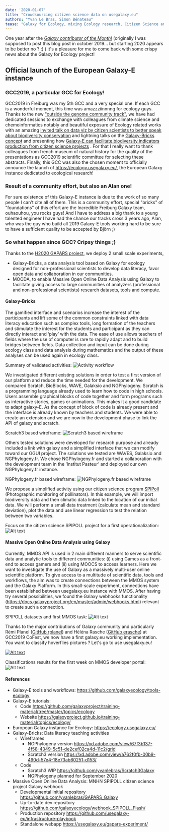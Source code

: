 ```yaml
---
date: '2020-01-07'
title: "Crowdsourcing citizen science data on usegalaxy.eu"
authors: "Yvan Le Bras, Simon Bénateau"
tease: "Galaxy for Ecology, mixing Ecology research, Citizen Science and Massively Multi Online Science"
---
```


One year after the *[Galaxy contributor of the Month!](https://galaxyproject.org/blog/2018-10-cotm-yvan-le-bras/)* (originally I was supposed to post this blog post in october 2019... but starting 2020 appears to be better no ? ;) ) it's a pleasure for me to come back with some crispy news about the Galaxy for Ecology project!

## Official launch of the European Galaxy-E instance

### GCC2019, a particular GCC for Ecology!

GCC2019 in Freiburg was my 5th GCC and a very special one. If each GCC is a wonderful moment, this time was amazzziinnnng for ecology guys. Thanks to the new ["outside the genome community track"](https://gcc2019.sched.com/event/Lufc/session-13outside-the-genome-community-track), we have had dedicated sessions to exchange with colleagues from climate science and chemoinformatics notably and beautiful exposure of Ecology related works with an amazing [invited talk on data viz by citizen scientists to better speak about biodiversity conservation](https://gcc2019.sched.com/event/PSq5/invited-talk-data-visualisation-by-citizen-science-participants-the-case-of-birds-and-bats-monitoring-schemes-and-galaxy-e) and lightning talks on the [Galaxy-Bricks concept](https://gcc2019.sched.com/event/PSq8/galaxy-bricks-a-tool-for-data-literacy-and-scientific-approach-education-in-the-context-of-citizen-science) and presenting how [Galaxy-E can facilitate biodiversity indicators production from citizen science projects](https://gcc2019.sched.com/event/PSqB/citizen-science-project-in-ecology-with-the-galaxy-e-platform) . For that I really want to thank colleagues from french museum of natural history for the quality of the presentations as GCC2019 scientific committee for selecting these abstracts. Finally, this GCC was also the chosen moment to officially announce the launch of https://ecology.usegalaxy.eu/, the European Galaxy instance dedicated to ecological research!

### Result of a community effort, but also an Alan one!

For sure existence of this Galaxy-E instance is due to the work of so many people I can't cite all of them. This is a community effort, special "bricks" of "foundations" of this effort are the Incredible Freiburg Galaxy team, ouhaouhou, you rocks guys! And I have to address a big thank to a young talented engineer I have had the chance our tracks cross 3 years ago, Alan, who was the guy who build all 2019 Galaxy-E tools working hard to be sure to have a sufficient quality to be accepted by Björn ;)

### So what happen since GCC? Cripsy things ;)

Thanks to the [H2020 GAPARS project](http://gapars.mmos.ch/), we deploy 2 small scale experiments,
- Galaxy-Bricks, a data analysis tool based on Galaxy for ecology designed for non-professional scientists to develop data literacy, favor open data and collaboration in our communities.
- MOODA, to enable Massive Open Online Data Analysis using Galaxy to facilitate giving access to large communities of analyzers (professional and non-professional scientists) research datasets, tools and compute.

#### Galaxy-Bricks

The gamified interface and scenarios increase the interest of the participants and lift some of the common constraints linked with data literacy education such as complex tools, long formation of the teachers and stimulate the interest for the students and participant as they can directly interact and ‘play’ with the data. The ease of use allows teachers of fields where the use of computer is rare to rapidly adapt and to build bridges between fields. Data collection and input can be done during ecology class and data analysis during mathematics and the output of these analyses can be used again in ecology class.

Summary of validated activities:
![Activity workflow](activityWorkflow.png)

We investigated different existing solutions in order to test a first version of our platform and reduce the time needed for the development. We compared Scratch, BioBlocks, WAVE, Galaksio and NGPhylogeny.
Scratch is a programming language already used to learn how to code in high schools. Users assemble graphical blocks of code together and form programs such as interactive stories, games or animations. This makes it a good candidate to adapt galaxy-E. As the concept of block of code is already present and the interface is already known by teachers and students. We were able to create an extension and we are now in the development phase to link the API of galaxy and scratch.

Scratch3 based wireframe:
![Scratch3 based wireframe](scratch.PNG)

Others tested solutions were developed for research purpose and already included a link with galaxy and a simplified interface that we can modify toward our GGUI project. The solutions we tested are WAVES, Galaksio and NGPhylogeny.fr. We chose NGPhylogeny.fr and started a collaboration with the development team in the ‘Institut Pasteur’ and deployed our own NGPhylogeny.fr instance.

NGPhylogeny.fr based wireframe:
![NGPhylogeny.fr based wireframe](galaxybricks.PNG)

We propose a simplified activity using our citizen science program [SPIPoll](https://www.spipoll.org/) (Photographic monitoring of pollinators). In this example, we will import biodiversity data and then climatic data linked to the location of our initial data. We will perform a small data treatment (calculate mean and standard deviation), plot the data and use linear regression to test the relation between two variables.

Focus on the citizen science SPIPOLL project for a first operationalization:
![Alt text](spipoll_protocol.PNG)

#### Massive Open Online Data Analysis using Galaxy

Currently, MMOS API is used in 2 main different manners to serve scientific data and analytic tools to different communities: (i) using Games as a front-end to access gamers and (ii) using MOOCS to access learners. Here we want to investigate the use of Galaxy as a massively multi-user online scientific platform. To give access to a multitude of scientific data, tools and workflows, the aim was to create connections between the MMOS system and the Galaxy Platform.
In this small-scale experiment, connections have been established between usegalaxy.eu instance with MMOS. After having try several possibilities, we found the Galaxy webhooks functionality (https://docs.galaxyproject.org/en/master/admin/webhooks.html) relevant to create such a connection.


SPIPOLL datasets and first MMOS task:
![Alt text](webhook1.PNG)

Thanks to the major contributions of Galaxy community and particularly Rémi Planel ([GitHub rplanel](https://github.com/rplanel/)) and Héléna Rasche ([GitHub erasche](https://github.com/erasche/)) at GCC2019 CoFest, we now have a first galaxy.eu working implementation.
You want to classify hoverflies pictures ? Let's go to use usegalaxy.eu!

[![Alt text](https://img.youtube.com/vi/U6mu3QrK9Ao/0.jpg)](https://www.youtube.com/watch?v=U6mu3QrK9Ao)

Classifications results for the first week on MMOS developer portal:
![Alt text](MMOS_developer_portal.PNG)


#### References


- Galaxy-E tools and workflows: https://github.com/galaxyecology/tools-ecology
- Galaxy-E tutorials:
  - Code https://github.com/galaxyproject/training-material/tree/master/topics/ecology
  - Website https://galaxyproject.github.io/training-material/topics/ecology/
- European Galaxy instance for Ecology: https://ecology.usegalaxy.eu/
- Galaxy-Bricks: Data literacy teaching activities
  - Wireframes
    - NGPhylogeny version https://xd.adobe.com/view/67f3b137-4f58-4349-5c51-de2cef02ca4d-11c2/grid
    - Scratch3 version https://xd.adobe.com/view/a762f0fb-00b9-490d-57e4-18e73ab60251-d153/
  - Code
    - Scratch3 WIP https://github.com/yvanlebras/Scratch3Galaxy
    - NGPhylogeny planned for September 2020
- Massive Open Online Data Analysis: MNHN SPIPOLL citizen science project Galaxy webhook
  - Developmental initial repository https://github.com/yvanlebras/GAPARS_Galaxy
  - Up-to-date dev repository https://github.com/galaxyecology/webhook_SPIPOLL_Flash/
  - Production repository https://github.com/usegalaxy-eu/infrastructure-playbook
  - Standalone webapp https://usegalaxy.eu/gapars-experiment/
